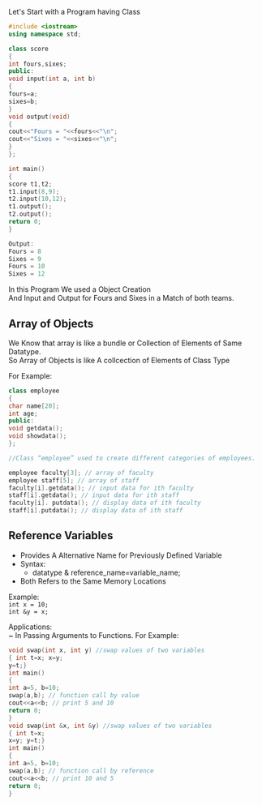 Let's Start with a Program having Class
```cpp
#include <iostream>
using namespace std;

class score
{
int fours,sixes;
public:
void input(int a, int b)
{
fours=a;
sixes=b;
}
void output(void)
{
cout<<"Fours = "<<fours<<"\n";
cout<<"Sixes = "<<sixes<<"\n";
}
};

int main()
{
score t1,t2;
t1.input(8,9);
t2.input(10,12);
t1.output();
t2.output();
return 0;
}

Output:
Fours = 8
Sixes = 9
Fours = 10
Sixes = 12
```
In this Program We used a Object Creation    
And Input and Output for Fours and Sixes in a Match of both teams.      


## Array of Objects
We Know that array is like a bundle or Collection of Elements of Same Datatype.   
So Array of Objects is like A collcection of Elements of Class Type     

For Example:     
```C++
class employee
{
char name[20];
int age;
public:
void getdata();
void showdata();
};

//Class “employee” used to create different categories of employees.

employee faculty[3]; // array of faculty
employee staff[5]; // array of staff
faculty[i].getdata(); // input data for ith faculty
staff[i].getdata(); // input data for ith staff
faculty[i]. putdata(); // display data of ith faculty
staff[i].putdata(); // display data of ith staff
```

## Reference Variables
+ Provides A Alternative Name for Previously Defined Variable
+ Syntax:
  + datatype & reference_name=variable_name;
+ Both Refers to the Same Memory Locations

Example:     
`int x = 10;`    
`int &y = x;`

Applications:    
~ In Passing Arguments to Functions. 
For Example:      
```C
void swap(int x, int y) //swap values of two variables
{ int t=x; x=y;
y=t;}
int main()
{
int a=5, b=10;
swap(a,b); // function call by value
cout<<a<<b; // print 5 and 10
return 0;
}
void swap(int &x, int &y) //swap values of two variables
{ int t=x;
x=y; y=t;}
int main()
{
int a=5, b=10;
swap(a,b); // function call by reference
cout<<a<<b; // print 10 and 5
return 0;
}
```
